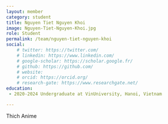 ```yaml
---
layout: member
category: student
title: Nguyen Tiet Nguyen Khoi
image: Nguyen-Tiet-Nguyen-Khoi.jpg
role: Student
permalink: /team/nguyen-tiet-nguyen-khoi
social:
    # twitter: https://twitter.com/
    # linkedin: https://www.linkedin.com/
    # google-scholar: https://scholar.google.fr/
    # github: https://github.com/
    # website:
    # orcid: https://orcid.org/
    # research-gate: https://www.researchgate.net/
education:
 - 2020-2024 Undergraduate at VinUniversity, Hanoi, Vietnam

---
```


Thich Anime
